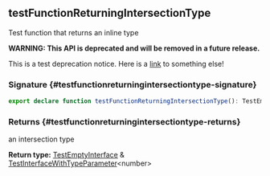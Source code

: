 ## testFunctionReturningIntersectionType

Test function that returns an inline type

**WARNING: This API is deprecated and will be removed in a future release.**

This is a test deprecation notice. Here is a [link](docs/test-suite-a/testfunctionreturninguniontype-function) to something else!

### Signature {#testfunctionreturningintersectiontype-signature}

```typescript
export declare function testFunctionReturningIntersectionType(): TestEmptyInterface & TestInterfaceWithTypeParameter<number>;
```

### Returns {#testfunctionreturningintersectiontype-returns}

an intersection type

**Return type:** [TestEmptyInterface](docs/test-suite-a/testemptyinterface-interface) &amp; [TestInterfaceWithTypeParameter](docs/test-suite-a/testinterfacewithtypeparameter-interface)\<number>
